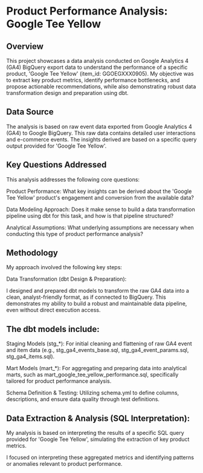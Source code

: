# Product Performance Analysis: Google Tee Yellow


## Overview
This project showcases a data analysis conducted on Google Analytics 4 (GA4) BigQuery export data to understand the performance of a specific product, 'Google Tee Yellow' (item_id: GGOEGXXX0905). My objective was to extract key product metrics, identify performance bottlenecks, and propose actionable recommendations, while also demonstrating robust data transformation design and preparation using dbt.

## Data Source
The analysis is based on raw event data exported from Google Analytics 4 (GA4) to Google BigQuery. This raw data contains detailed user interactions and e-commerce events. The insights derived are based on a specific query output provided for 'Google Tee Yellow'.

## Key Questions Addressed
This analysis addresses the following core questions:

Product Performance: What key insights can be derived about the 'Google Tee Yellow' product's engagement and conversion from the available data?

Data Modeling Approach: Does it make sense to build a data transformation pipeline using dbt for this task, and how is that pipeline structured?

Analytical Assumptions: What underlying assumptions are necessary when conducting this type of product performance analysis?

## Methodology
My approach involved the following key steps:

Data Transformation (dbt Design & Preparation):

I designed and prepared dbt models to transform the raw GA4 data into a clean, analyst-friendly format, as if connected to BigQuery. This demonstrates my ability to build a robust and maintainable data pipeline, even without direct execution access.

## The dbt models include:

Staging Models (stg_*): For initial cleaning and flattening of raw GA4 event and item data (e.g., stg_ga4_events_base.sql, stg_ga4_event_params.sql, stg_ga4_items.sql).

Mart Models (mart_*): For aggregating and preparing data into analytical marts, such as mart_google_tee_yellow_performance.sql, specifically tailored for product performance analysis.

Schema Definition & Testing: Utilizing schema.yml to define columns, descriptions, and ensure data quality through test definitions.

## Data Extraction & Analysis (SQL Interpretation):

My analysis is based on interpreting the results of a specific SQL query provided for 'Google Tee Yellow', simulating the extraction of key product metrics.

I focused on interpreting these aggregated metrics and identifying patterns or anomalies relevant to product performance.

